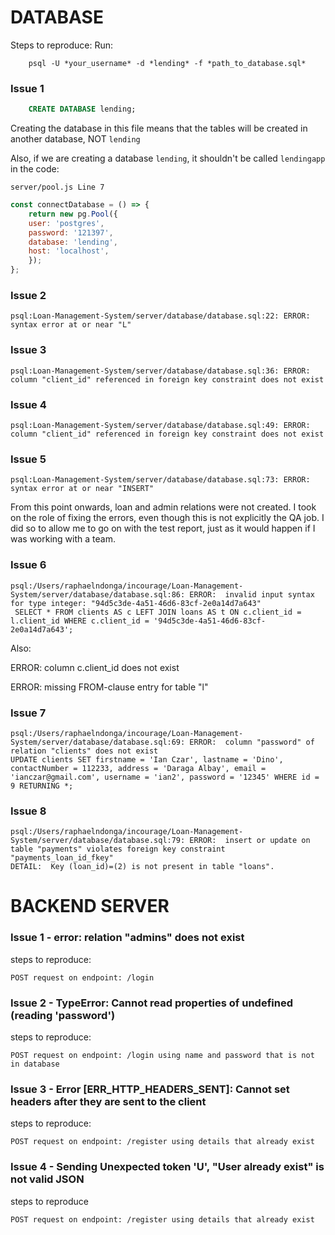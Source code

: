 # DATABASE 
Steps to reproduce:
Run: 
```
    psql -U *your_username* -d *lending* -f *path_to_database.sql*
```

### Issue 1
```sql
    CREATE DATABASE lending;
```
Creating the database in this file means that the tables will be created in another database, NOT `lending`

Also, if we are creating a database `lending`, it shouldn't be called `lendingapp` in the code:
```
server/pool.js Line 7
```

```javascript
const connectDatabase = () => {
    return new pg.Pool({
    user: 'postgres',
    password: '121397',
    database: 'lending',
    host: 'localhost',
    });
};
```

### Issue 2
```
psql:Loan-Management-System/server/database/database.sql:22: ERROR:  syntax error at or near "L"
```

### Issue 3
```
psql:Loan-Management-System/server/database/database.sql:36: ERROR:  column "client_id" referenced in foreign key constraint does not exist
```

### Issue 4
```
psql:Loan-Management-System/server/database/database.sql:49: ERROR:  column "client_id" referenced in foreign key constraint does not exist
```

### Issue 5
```
psql:Loan-Management-System/server/database/database.sql:73: ERROR:  syntax error at or near "INSERT"
```

From this point onwards, loan and admin relations were not created.
I took on the role of fixing the errors, even though this is not explicitly the QA job. I did so to allow me to go on with the test report, just as it would happen if I was working with a team.

### Issue 6
```
psql:/Users/raphaelndonga/incourage/Loan-Management-System/server/database/database.sql:86: ERROR:  invalid input syntax for type integer: "94d5c3de-4a51-46d6-83cf-2e0a14d7a643"
 SELECT * FROM clients AS c LEFT JOIN loans AS t ON c.client_id = l.client_id WHERE c.client_id = '94d5c3de-4a51-46d6-83cf-2e0a14d7a643';
```
Also:

ERROR:  column c.client_id does not exist

ERROR:  missing FROM-clause entry for table "l"

### Issue 7
```
psql:/Users/raphaelndonga/incourage/Loan-Management-System/server/database/database.sql:69: ERROR:  column "password" of relation "clients" does not exist
UPDATE clients SET firstname = 'Ian Czar', lastname = 'Dino', contactNumber = 112233, address = 'Daraga Albay', email = 'ianczar@gmail.com', username = 'ian2', password = '12345' WHERE id = 9 RETURNING *;
```

### Issue 8
```
psql:/Users/raphaelndonga/incourage/Loan-Management-System/server/database/database.sql:79: ERROR:  insert or update on table "payments" violates foreign key constraint "payments_loan_id_fkey"
DETAIL:  Key (loan_id)=(2) is not present in table "loans".
```

# BACKEND SERVER

### Issue 1 - error: relation "admins" does not exist
steps to reproduce:
```
POST request on endpoint: /login
```

### Issue 2 - TypeError: Cannot read properties of undefined (reading 'password')
steps to reproduce:

```
POST request on endpoint: /login using name and password that is not in database
```

### Issue 3 - Error [ERR_HTTP_HEADERS_SENT]: Cannot set headers after they are sent to the client
steps to reproduce:

```
POST request on endpoint: /register using details that already exist
```

### Issue 4 - Sending Unexpected token 'U', "User already exist" is not valid JSON
steps to reproduce

```
POST request on endpoint: /register using details that already exist
```


